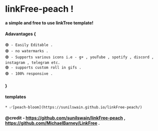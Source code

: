 # linkFree-peach !

#### a simple and free to use linkTree template! 

#### Adavantages {
    🟢 - Easily Editable .
    🟢 - no watermarks .
    🟢 - Supports various icons i.e - g+ , youTube , spotify , discord , instagram , telegram etc.
    🟢 - supports custom roll in gifs .
    🟢 - 100% responsive .
####  }

#### templates 

    * ✅[peach-bloom](https://sunilswain.github.io/linkFree-peach/)

#### @credit - https://github.com/sunilswain/linkFree-peach , https://github.com/MichaelBarney/LinkFree .
